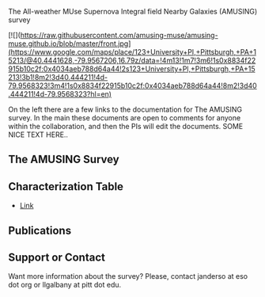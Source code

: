 

The All-weather MUse Supernova Integral field Nearby Galaxies (AMUSING) survey

[![](https://raw.githubusercontent.com/amusing-muse/amusing-muse.github.io/blob/master/front.jpg](https://www.google.com/maps/place/123+University+Pl,+Pittsburgh,+PA+15213/@40.4441628,-79.9567206,16.79z/data=!4m13!1m7!3m6!1s0x8834f22915b10c2f:0x4034aeb788d64a44!2s123+University+Pl,+Pittsburgh,+PA+15213!3b1!8m2!3d40.444211!4d-79.9568323!3m4!1s0x8834f22915b10c2f:0x4034aeb788d64a44!8m2!3d40.444211!4d-79.9568323?hl=en)

On the left there are a few links to the documentation for The AMUSING survey. In the main these documents are open to comments for anyone within the collaboration, and then the PIs will edit the documents.  SOME NICE TEXT HERE..


## The AMUSING Survey


## Characterization Table

- [Link](https://github.com/amusing-muse/Characterization/blob/master/Sample_char/amusing_sample_char.csv)

## Publications






## Support or Contact
Want more information about the survey? Please, contact janderso at eso dot org or llgalbany at pitt dot edu.